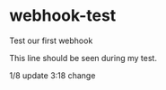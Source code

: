 # webhook-test
Test our first webhook

This line should be seen during my test.

1/8 update
3:18 change
